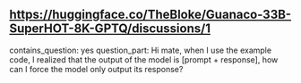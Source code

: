 ## https://huggingface.co/TheBloke/Guanaco-33B-SuperHOT-8K-GPTQ/discussions/1

contains_question: yes
question_part: Hi mate, when I use the example code, I realized that the output of the model is [prompt + response], how can I force the model only output its response?